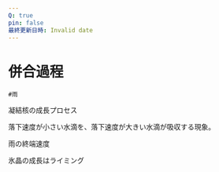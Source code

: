 ```yaml
---
Q: true
pin: false
最終更新日時: Invalid date
---
```

# 併合過程

`#雨`

凝結核の成長プロセス

落下速度が小さい水滴を、落下速度が大きい水滴が吸収する現象。

雨の終端速度

氷晶の成長はライミング